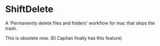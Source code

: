ShiftDelete
===========

A 'Permanently delete files and folders' workflow for mac  that skips the trash. 


This is obsolete now. (El Capitan finally has this feature)
